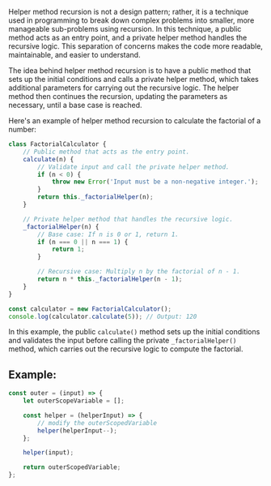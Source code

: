 Helper method recursion is not a design pattern; rather, it is a technique used in programming to break down complex problems into smaller, more manageable sub-problems using recursion. In this technique, a public method acts as an entry point, and a private helper method handles the recursive logic. This separation of concerns makes the code more readable, maintainable, and easier to understand.

The idea behind helper method recursion is to have a public method that sets up the initial conditions and calls a private helper method, which takes additional parameters for carrying out the recursive logic. The helper method then continues the recursion, updating the parameters as necessary, until a base case is reached.

Here's an example of helper method recursion to calculate the factorial of a number:

```javascript
class FactorialCalculator {
    // Public method that acts as the entry point.
    calculate(n) {
        // Validate input and call the private helper method.
        if (n < 0) {
            throw new Error('Input must be a non-negative integer.');
        }
        return this._factorialHelper(n);
    }

    // Private helper method that handles the recursive logic.
    _factorialHelper(n) {
        // Base case: If n is 0 or 1, return 1.
        if (n === 0 || n === 1) {
            return 1;
        }

        // Recursive case: Multiply n by the factorial of n - 1.
        return n * this._factorialHelper(n - 1);
    }
}

const calculator = new FactorialCalculator();
console.log(calculator.calculate(5)); // Output: 120
```

In this example, the public `calculate()` method sets up the initial conditions and validates the input before calling the private `_factorialHelper()` method, which carries out the recursive logic to compute the factorial.

## Example:

```javascript
const outer = (input) => {
    let outerScopeVariable = [];

    const helper = (helperInput) => {
        // modify the outerScopedVariable
        helper(helperInput--);
    };

    helper(input);

    return outerScopedVariable;
};
```

